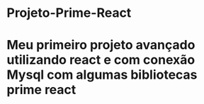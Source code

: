# Projeto-Prime-React


# Meu primeiro projeto avançado utilizando react e com conexão Mysql com algumas bibliotecas prime react
